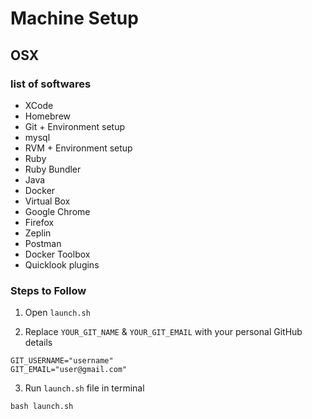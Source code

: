 # Machine Setup

## OSX

### list of softwares

- XCode
- Homebrew
- Git + Environment setup
- mysql
- RVM + Environment setup
- Ruby
- Ruby Bundler
- Java
- Docker
- Virtual Box
- Google Chrome
- Firefox
- Zeplin
- Postman
- Docker Toolbox
- Quicklook plugins

### Steps to Follow

1. Open `launch.sh`

2. Replace `YOUR_GIT_NAME` & `YOUR_GIT_EMAIL` with your personal GitHub details

```
GIT_USERNAME="username"
GIT_EMAIL="user@gmail.com"
```

3. Run `launch.sh` file in terminal

```
bash launch.sh
```